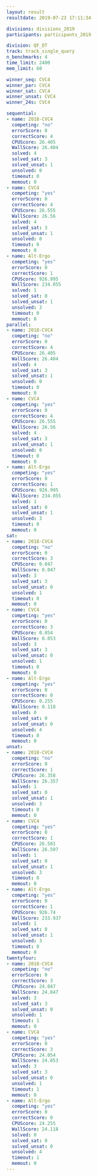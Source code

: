 ```yaml
---
layout: result
resultdate: 2019-07-23 17:11:34

divisions: divisions_2019
participants: participants_2019

division: QF_DT
track: track_single_query
n_benchmarks: 4
time_limit: 2400
mem_limit: 60

winner_seq: CVC4
winner_par: CVC4
winner_sat: CVC4
winner_unsat: CVC4
winner_24s: CVC4

sequential:
- name: 2018-CVC4
  competing: "no"
  errorScore: 0
  correctScore: 4
  CPUScore: 26.405
  WallScore: 26.404
  solved: 4
  solved_sat: 3
  solved_unsat: 1
  unsolved: 0
  timeout: 0
  memout: 0
- name: CVC4
  competing: "yes"
  errorScore: 0
  correctScore: 4
  CPUScore: 26.555
  WallScore: 26.56
  solved: 4
  solved_sat: 3
  solved_unsat: 1
  unsolved: 0
  timeout: 0
  memout: 0
- name: Alt-Ergo
  competing: "yes"
  errorScore: 0
  correctScore: 1
  CPUScore: 926.995
  WallScore: 234.055
  solved: 1
  solved_sat: 0
  solved_unsat: 1
  unsolved: 3
  timeout: 0
  memout: 0
parallel:
- name: 2018-CVC4
  competing: "no"
  errorScore: 0
  correctScore: 4
  CPUScore: 26.405
  WallScore: 26.404
  solved: 4
  solved_sat: 3
  solved_unsat: 1
  unsolved: 0
  timeout: 0
  memout: 0
- name: CVC4
  competing: "yes"
  errorScore: 0
  correctScore: 4
  CPUScore: 26.555
  WallScore: 26.56
  solved: 4
  solved_sat: 3
  solved_unsat: 1
  unsolved: 0
  timeout: 0
  memout: 0
- name: Alt-Ergo
  competing: "yes"
  errorScore: 0
  correctScore: 1
  CPUScore: 926.995
  WallScore: 234.055
  solved: 1
  solved_sat: 0
  solved_unsat: 1
  unsolved: 3
  timeout: 0
  memout: 0
sat:
- name: 2018-CVC4
  competing: "no"
  errorScore: 0
  correctScore: 3
  CPUScore: 0.047
  WallScore: 0.047
  solved: 3
  solved_sat: 3
  solved_unsat: 0
  unsolved: 1
  timeout: 0
  memout: 0
- name: CVC4
  competing: "yes"
  errorScore: 0
  correctScore: 3
  CPUScore: 0.054
  WallScore: 0.053
  solved: 3
  solved_sat: 3
  solved_unsat: 0
  unsolved: 1
  timeout: 0
  memout: 0
- name: Alt-Ergo
  competing: "yes"
  errorScore: 0
  correctScore: 0
  CPUScore: 0.255
  WallScore: 0.118
  solved: 0
  solved_sat: 0
  solved_unsat: 0
  unsolved: 4
  timeout: 0
  memout: 0
unsat:
- name: 2018-CVC4
  competing: "no"
  errorScore: 0
  correctScore: 1
  CPUScore: 26.358
  WallScore: 26.357
  solved: 1
  solved_sat: 0
  solved_unsat: 1
  unsolved: 3
  timeout: 0
  memout: 0
- name: CVC4
  competing: "yes"
  errorScore: 0
  correctScore: 1
  CPUScore: 26.501
  WallScore: 26.507
  solved: 1
  solved_sat: 0
  solved_unsat: 1
  unsolved: 3
  timeout: 0
  memout: 0
- name: Alt-Ergo
  competing: "yes"
  errorScore: 0
  correctScore: 1
  CPUScore: 926.74
  WallScore: 233.937
  solved: 1
  solved_sat: 0
  solved_unsat: 1
  unsolved: 3
  timeout: 0
  memout: 0
twentyfour:
- name: 2018-CVC4
  competing: "no"
  errorScore: 0
  correctScore: 3
  CPUScore: 24.047
  WallScore: 24.047
  solved: 3
  solved_sat: 3
  solved_unsat: 0
  unsolved: 1
  timeout: 1
  memout: 0
- name: CVC4
  competing: "yes"
  errorScore: 0
  correctScore: 3
  CPUScore: 24.054
  WallScore: 24.053
  solved: 3
  solved_sat: 3
  solved_unsat: 0
  unsolved: 1
  timeout: 1
  memout: 0
- name: Alt-Ergo
  competing: "yes"
  errorScore: 0
  correctScore: 0
  CPUScore: 24.255
  WallScore: 24.118
  solved: 0
  solved_sat: 0
  solved_unsat: 0
  unsolved: 4
  timeout: 1
  memout: 0
---
```

